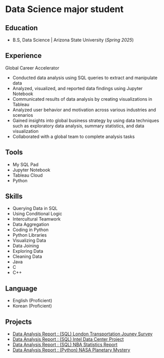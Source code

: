 # Data Science major student

## Education
- B.S, Data Science | Arizona State University (_Spring 2025_)

## Experience
Global Career Accelerator 
- Conducted data analysis using SQL queries to extract and manipulate data
- Analyzed, visualized, and reported data findings using Jupyter Notebook
- Communicated results of data analysis by creating visualizations in Tableau
- Analyzed user behavior and motivation across various industries and scenarios
- Gained insights into global business strategy by using data techniques such as exploratory data analysis, summary statistics, and data visualization
- Collaborated with a global team to complete analysis tasks

## Tools
- My SQL Pad
- Jupyter Notebook
- Tableau Cloud
- Python

## Skills
- Querying Data in SQL
- Using Conditional Logic
- Intercultural Teamwork
- Data Aggregation
- Coding in Python
- Python Libraries
- Visualizing Data
- Data Joining
- Exploring Data
- Cleaning Data
- Java
- C
- C++

## Language
- English (Proficient)
- Korean (Proficient)

## Projects
- [Data Analysis Report : (SQL) London Transportation Jouney Survey](https://docs.google.com/document/d/1cl8W0T8fHf1inKsaieJbp362S4nc_in-zNJyjFkIo78/edit?usp=sharing)
- [Data Analysis Report : (SQL) Intel Data Center Project](https://docs.google.com/document/d/1xilUIFkk0TIiMVsXPSd3uK5b9i9Owxblvnw1x7ASz-o/edit?usp=sharing)
- [Data Analysis Report : (SQL) NBA Statistics Report](https://docs.google.com/document/d/1ASOAKnZXjse1MQf1JIaw16kCKyPxM7k0Rzhpv9YdLj8/edit?usp=sharing)
- [Data Analysis Report : (Python) NASA Planetary Mystery](https://suyong0427.github.io/suyong_portfolio/NASA_Planetary_Mystery_Report.html)






















